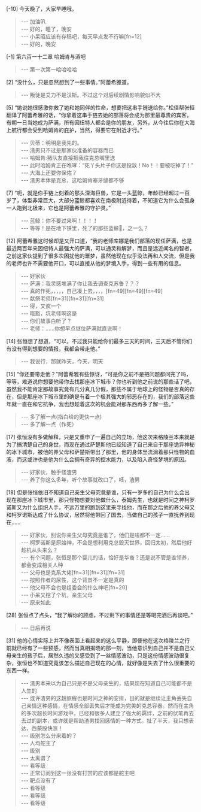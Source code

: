 
[-10] 今天晚了，大家早睡哦。
>--- 加油叭<br>
>--- 好的，睡了，晚安<br>
>--- 小呆昭应该有存稿吧，每天早点发不行嘛[fn=12]<br>
>--- 好的，晚安<br>

[-1] 第六百一十二章 哈姆肯与酒吧
>--- 第一次第一哈哈哈哈<br>

[2] “没什么，只是忽然想到了一些事情。”阿蕾希雅道。
>--- 叛徒是艾力不是汉斯。不过这个对后续剧情影响貌似不大<br>

[5] “她说她很感激你救了她和她同伴的性命，想要把这串手链送给你。”松佳帮张恒翻译了阿蕾希雅的话，“你拿着这串手链去她的部落将会成为那里最尊贵的宾客，有朝一日当她成为萨满，所有因纽特人都会是你的朋友，另外，从今往后你在大海上航行都会受到哈姆肯的庇护，当然，得要它在附近才行。”
>--- 贝蒂：明明是我先的。<br>
>--- 渣男只不过是那家伙准备的容器而已<br>
>--- 哈姆肯:猪队友直接把我往克总嘴里送<br>
>--- 此时哈姆肯正在咆哮：“死丫头片子你这是投敌！No！！要被吃掉了！”<br>
>--- 大海上还要你保佑？<br>
>--- 渣男本体是克总，这哈姆肯塞牙缝都不够<br>

[7] “呃，就是你手链上刻着的那头深海巨兽，它是一头蓝鲸，年龄已经超过一百岁了，体型非常巨大，大部分蓝鲸都喜欢在南极附近待着，不知道它为什么会孤身一人跑到北极来，它也是阿蕾希雅的守护灵。”
>--- 蓝鲸：你不要过来啊！！！！<br>
>--- 等等！是在地下铁里，死了的那些蓝鲸🐋，之一么？<br>

[12] 阿蕾希雅这时候却是又开口道，“我的老师库娜是我们部落的现任萨满，也是最近两百年来因纽特人最强大的萨满，可以通灵和解梦，而且是远近闻名的智者，之前这家伙提到了很多次困扰他的噩梦，虽然他现在似乎没法再和人交流，但是我的老师也许不需要他开口，可以直接从他的梦境入手，得到一些有用的信息。
>--- 好家伙<br>
>--- 萨满：我灵感堆满了你让我去调查克苏鲁？？？<br>
>--- 真的作死，，，，，自己凑上去，，，，[fn=49][fn=49][fn=49]<br>
>--- 献祭老师[fn=31][fn=31][fn=31]<br>
>--- 得，又疯一个<br>
>--- 哦豁，坑老师啊这是<br>
>--- 你们故事白听了？<br>
>--- 老师：……你想早点继位萨满就直说啊！<br>

[14] 张恒想了想道，“可以，不过我只能给你们最多三天的时间，三天后不管你们有没有得到想要的情报，我都会带走他。”
>--- 我说行，那就昨天，今天，明天<br>

[15] “你还要带走他？”阿蕾希雅有些惊讶，“可是你之前不是把问题都问完了吗，等等，难道说你想要他带你去找那座冰下城市？你也听到他之前说的那些话了吧，虽然我不能肯定那故事究竟有几分真几分假，那些不属于地球上的怪物是否真的存在，但是那座冰下城市里的确是有着一个极其强大的邪恶存在的，我们的部落这些年就一直在和它抗争，我也想趁着这次的机会能对那东西再多了解一些。”
>--- 多了解一点(指白给的更快一点)<br>
>--- 多了解一点（作死）<br>

[17] 张恒没有多做解释，只是又重申了一遍自己的立场，他这次来格陵兰本来就是为了搞清楚自己的身世，而现在通过萨楚斯他已经知道了自己来自于那座诡异神秘的冰下城市，被他的养父母和萨楚斯带出了那里，他的身体里流淌着那只怪物的血液，而这或许也是他为什么会拥有奇异的控水能力，以及陷入奇怪梦境的原因。
>--- 好家伙，触手怪渣男<br>
>--- 养了你这么多年，听个故事就改口了，呸，渣男<br>

[18] 但是张恒依旧不知道自己亲生父母究竟是谁，只有一岁多的自己为什么会出现在那座冰下城市里，那只怪物想要对他做什么，泰姆先生，也就是时间之神柯罗诺斯又为什么组织人手，不远万里的跑到这里来寻找他，而在那之后他的养父母又和柯罗诺斯达成了什么协议，居然将他带回了国去，当做自己的孩子一直抚养到现在……
>--- 好家伙，别说你亲生父母究竟是谁了，他们是啥都不一定……<br>
>--- 柯罗诺斯是原始神，不会是想利用克总毁灭世界，回归太初，然后他好趁机从头来么？<br>
>--- 有个问题，张恒是那个婴儿的话，恰好是华裔？还是说不管是谁领养，都会变成相关人种<br>
>--- 父母也是克系大佬[fn=31][fn=31][fn=31]<br>
>--- 按照作者的尿性，这个背景不一定是真的<br>
>--- 他父母不会也是组委会的什么神吧[fn=20]<br>
>--- 小呆又挖了个坑，亲生父母<br>
>--- 原来如此<br>

[28] 张恒点了点头，“我了解你的顾虑，不过剩下的事情还是等喝完酒后再谈吧。”
>--- 日后再说<br>

[31] 他的心情实际上并不像表面上看起来的这么平静，即便他在这次格陵兰之行前就已经有了一些预感，然而当真相揭晓的那一刻，当他意识到自己并不是自己父母亲生的孩子后，居然久违的又感受到了一丝情感波动，只是这份情感波动很复杂，张恒也不知道究竟该怎么描述自己现在的心情，就好像是失去了什么很重要的东西一样。
>--- 渣男本来以为自己只是不是父母亲生的，结果现在知道自己可能都不是人生的<br>
>--- 或许渣男的这趟旅程也是时间之神的安排，目的就是继续让主角丢失自己亲情这种感情，在情感全部丢失后才能成为完美的克总容器。然而在主角的多次超长时间游戏中，已经和很多人建立了强大的羁绊，之前的伏笔再去去过的副本，或许就是帮助渣男找回感情的一种方式。扯了半天，我只想表达，西蒙股快涨！<br>
>--- 级别怎么分来着的？<br>
>--- 人均舵主了<br>
>--- 级别<br>
>--- 太离谱了<br>
>--- 看等级<br>
>--- 正常订阅到这一张没有打赏的应该都是舵主吧<br>
>--- 靶点没有了<br>
>--- 看等级<br>
>--- 看等级<br>
>--- 看等级<br>
